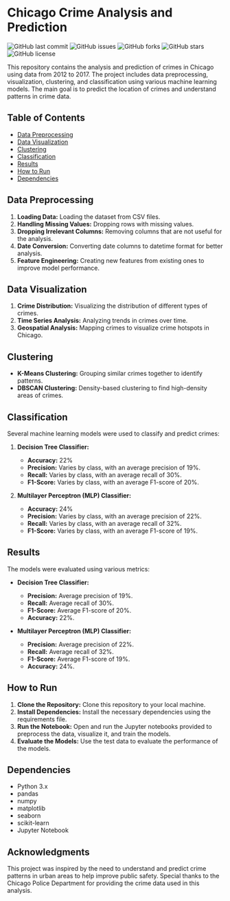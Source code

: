
# Chicago Crime Analysis and Prediction

![GitHub last commit](https://img.shields.io/github/last-commit/username/repository)
![GitHub issues](https://img.shields.io/github/issues/username/repository)
![GitHub forks](https://img.shields.io/github/forks/username/repository)
![GitHub stars](https://img.shields.io/github/stars/username/repository)
![GitHub license](https://img.shields.io/github/license/username/repository)

This repository contains the analysis and prediction of crimes in Chicago using data from 2012 to 2017. The project includes data preprocessing, visualization, clustering, and classification using various machine learning models. The main goal is to predict the location of crimes and understand patterns in crime data.

## Table of Contents

- [Data Preprocessing](#data-preprocessing)
- [Data Visualization](#data-visualization)
- [Clustering](#clustering)
- [Classification](#classification)
- [Results](#results)
- [How to Run](#how-to-run)
- [Dependencies](#dependencies)

## Data Preprocessing

1. **Loading Data:** Loading the dataset from CSV files.
2. **Handling Missing Values:** Dropping rows with missing values.
3. **Dropping Irrelevant Columns:** Removing columns that are not useful for the analysis.
4. **Date Conversion:** Converting date columns to datetime format for better analysis.
5. **Feature Engineering:** Creating new features from existing ones to improve model performance.

## Data Visualization

1. **Crime Distribution:** Visualizing the distribution of different types of crimes.
2. **Time Series Analysis:** Analyzing trends in crimes over time.
3. **Geospatial Analysis:** Mapping crimes to visualize crime hotspots in Chicago.

## Clustering

- **K-Means Clustering:** Grouping similar crimes together to identify patterns.
- **DBSCAN Clustering:** Density-based clustering to find high-density areas of crimes.

## Classification

Several machine learning models were used to classify and predict crimes:

1. **Decision Tree Classifier:**
   - **Accuracy:** 22%
   - **Precision:** Varies by class, with an average precision of 19%.
   - **Recall:** Varies by class, with an average recall of 30%.
   - **F1-Score:** Varies by class, with an average F1-score of 20%.

2. **Multilayer Perceptron (MLP) Classifier:**
   - **Accuracy:** 24%
   - **Precision:** Varies by class, with an average precision of 22%.
   - **Recall:** Varies by class, with an average recall of 32%.
   - **F1-Score:** Varies by class, with an average F1-score of 19%.

## Results

The models were evaluated using various metrics:

- **Decision Tree Classifier:**
  - **Precision:** Average precision of 19%.
  - **Recall:** Average recall of 30%.
  - **F1-Score:** Average F1-score of 20%.
  - **Accuracy:** 22%.

- **Multilayer Perceptron (MLP) Classifier:**
  - **Precision:** Average precision of 22%.
  - **Recall:** Average recall of 32%.
  - **F1-Score:** Average F1-score of 19%.
  - **Accuracy:** 24%.

## How to Run

1. **Clone the Repository:** Clone this repository to your local machine.
2. **Install Dependencies:** Install the necessary dependencies using the requirements file.
3. **Run the Notebook:** Open and run the Jupyter notebooks provided to preprocess the data, visualize it, and train the models.
4. **Evaluate the Models:** Use the test data to evaluate the performance of the models.

## Dependencies

- Python 3.x
- pandas
- numpy
- matplotlib
- seaborn
- scikit-learn
- Jupyter Notebook

## Acknowledgments

This project was inspired by the need to understand and predict crime patterns in urban areas to help improve public safety. Special thanks to the Chicago Police Department for providing the crime data used in this analysis.

